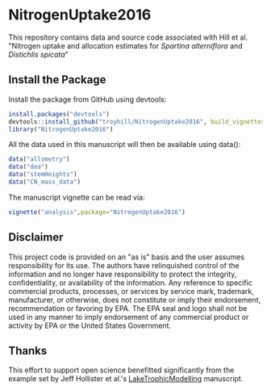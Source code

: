 # NitrogenUptake2016

This repository contains data and source code associated with Hill et al. "Nitrogen uptake and allocation estimates for _Spartina alterniflora_ and _Distichlis spicata_"

## Install the Package 

Install the package from GitHub using devtools:

```r
install.packages("devtools")
devtools::install_github("troyhill/NitrogenUptake2016", build_vignettes = TRUE)
library("NitrogenUptake2016")
```

All the data used in this manuscript will then be available using data():

```r
data("allometry")
data("dea")
data("stemHeights")
data("CN_mass_data")
```


The manuscript vignette can be read via:

```r
vignette("analysis",package="NitrogenUptake2016")
```


## Disclaimer 

This project code is provided on an "as is" basis and the user assumes responsibility for its use. The authors have relinquished control of the information and no longer have responsibility to protect the integrity, confidentiality, or availability of the information. Any reference to specific commercial products, processes, or services by service mark, trademark, manufacturer, or otherwise, does not constitute or imply their endorsement, recommendation or favoring by EPA. The EPA seal and logo shall not be used in any manner to imply endorsement of any commercial product or activity by EPA or the United States Government.


## Thanks 

This effort to support open science benefitted significantly from the example set by Jeff Hollister et al.'s [LakeTrophicModelling](https://github.com/USEPA/LakeTrophicModelling) manuscript.
